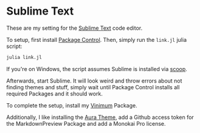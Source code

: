 # Sublime Text
These are my setting for the [Sublime Text](https://www.sublimetext.com/) code editor.

To setup, first install [Package Control](https://packagecontrol.io/). Then, simply run the `link.jl` julia script:
```sh
julia link.jl
```
If you're on Windows, the script assumes Sublime is installed via [scoop](https://scoop.sh/).

Afterwards, start Sublime. It will look weird and throw errors about not finding themes and stuff, simply wait until Package Control installs all required Packages and it should work.

To complete the setup, install my [Vinimum](https://github.com/Treeniks/Vinimum) Package.

Additionally, I like installing the [Aura Theme](https://github.com/daltonmenezes/aura-theme), add a Github access token for the MarkdownPreview Package and add a Monokai Pro license.
